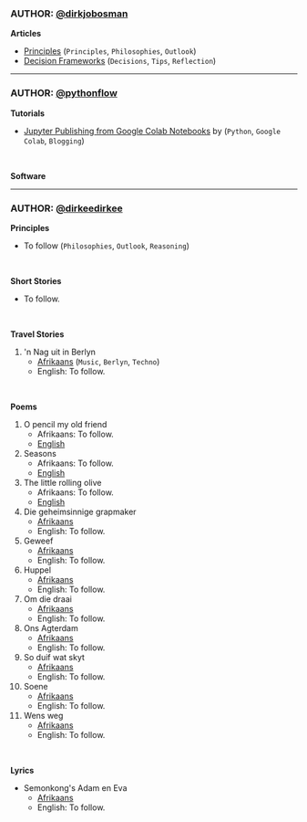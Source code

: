 
### AUTHOR: [@dirkjobosman][1_Author]

**Articles**
* [Principles][1_Articles] (`Principles`, `Philosophies`, `Outlook`)
* [Decision Frameworks][2_Articles] (`Decisions`, `Tips`, `Reflection`)

---

### AUTHOR: [@pythonflow][2_Author]

**Tutorials**
* [Jupyter Publishing from Google Colab Notebooks][1_Tutorials] by (`Python`, `Google Colab`, `Blogging`)

&nbsp;

**Software**

---

### AUTHOR: [@dirkeedirkee][3_Author]

**Principles**
* To follow (`Philosophies`, `Outlook`, `Reasoning`)

&nbsp;

**Short Stories**
* To follow.

&nbsp;

**Travel Stories**
1. 'n Nag uit in Berlyn
    * [Afrikaans][1_Travelstories] (`Music`, `Berlyn`, `Techno`)
    * English: To follow.    

&nbsp;

**Poems**
1. O pencil my old friend
    * Afrikaans: To follow.
    * [English][1_EN_Poems]
2. Seasons
    * Afrikaans: To follow.
    * [English][2_EN_Poems]
3. The little rolling olive
    * Afrikaans: To follow.
    * [English][3_EN_Poems]
4. Die geheimsinnige grapmaker
    * [Afrikaans][1_AFR_Poems]
    * English: To follow.
5. Geweef
    * [Afrikaans][2_AFR_Poems]
    * English: To follow.    
6. Huppel
    * [Afrikaans][3_AFR_Poems]
    * English: To follow.    
7. Om die draai
    * [Afrikaans][4_AFR_Poems]
    * English: To follow.    
8. Ons Agterdam
    * [Afrikaans][5_AFR_Poems]
    * English: To follow.    
9. So duif wat skyt
    * [Afrikaans][6_AFR_Poems]
    * English: To follow.    
10. Soene
    * [Afrikaans][7_AFR_Poems]
    * English: To follow.    
11. Wens weg
    * [Afrikaans][8_AFR_Poems]
    * English: To follow.    

&nbsp;

**Lyrics**
* Semonkong's Adam en Eva
    * [Afrikaans][1_AFR_Lyrics]
    * English: To follow.    


[comment]: <> (All External URLs)

[1_Author]: https://twitter.com/dirkjobosman
[2_Author]: https://twitter.com/pythonflow
[3_Author]: https://twitter.com/dirkeedirkee


[1_Articles]: .....
[2_Articles]: https://fabricegrinda.com/a-framework-for-making-important-decisions-step-4-4/

[1_Tutorials]: https://dirkbosman.github.io/first-post

[1_Travelstories]: https://github.com/dirkeehq/travelstories/blob/master/afrikaans/nag-uit-in-berlyn.md

[1_EN_Poems]: https://github.com/dirkeehq/poems/blob/master/english/o-pencil-my-old-friend.md
[2_EN_Poems]: https://github.com/dirkeehq/poems/blob/master/english/seasons.md
[3_EN_Poems]: https://github.com/dirkeehq/poems/blob/master/english/the-little-rolling-olive.md
[1_AFR_Poems]: https://github.com/dirkeehq/poems/blob/master/afrikaans/die-geheimsinnige-grapmaker.md
[2_AFR_Poems]: https://github.com/dirkeehq/poems/blob/master/afrikaans/geweef.md
[3_AFR_Poems]: https://github.com/dirkeehq/poems/blob/master/afrikaans/huppel.md
[4_AFR_Poems]: https://github.com/dirkeehq/poems/blob/master/afrikaans/om-die-draai.md
[5_AFR_Poems]: https://github.com/dirkeehq/poems/blob/master/afrikaans/onse-agterdam.md
[6_AFR_Poems]: https://github.com/dirkeehq/poems/blob/master/afrikaans/so-duif-wat-skyt.md
[7_AFR_Poems]: https://github.com/dirkeehq/poems/blob/master/afrikaans/soene.md
[8_AFR_Poems]: https://github.com/dirkeehq/poems/blob/master/afrikaans/wens-weg.md

[1_AFR_Lyrics]: https://github.com/dirkeehq/lyrics/blob/master/afrikaans/semonkong-se-adam-en-eva.md

